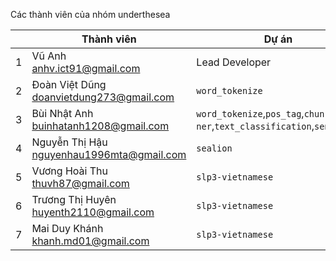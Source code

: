 Các thành viên của nhóm underthesea

|   | Thành viên                                     | Dự án                                                 |
|---|------------------------------------------------|-------------------------------------------------------|
| 1 | Vũ Anh<br> anhv.ict91@gmail.com             | Lead Developer |
| 2 | Đoàn Việt Dũng<br> doanvietdung273@gmail.com | `word_tokenize` |
| 3 | Bùi Nhật Anh<br> buinhatanh1208@gmail.com    | `word_tokenize`,`pos_tag`,`chunking`<br>`ner`,`text_classification`,`sentiment` |
| 4 | Nguyễn Thị Hậu<br> nguyenhau1996mta@gmail.com| `sealion`|
| 5 | Vương Hoài Thu <br> thuvh87@gmail.com        | `slp3-vietnamese` |
| 6 | Trương Thị Huyên <br> huyenth2110@gmail.com  | `slp3-vietnamese` |
| 7 | Mai Duy Khánh <br> khanh.md01@gmail.com      | `slp3-vietnamese` |
